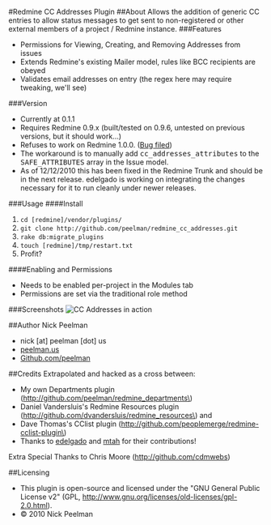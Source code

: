 #Redmine CC Addresses Plugin
##About
Allows the addition of generic CC entries to allow status messages to get sent to non-registered or other external members of a project / Redmine instance.
###Features
+ Permissions for Viewing, Creating, and Removing Addresses from issues
+ Extends Redmine's existing Mailer model, rules like BCC recipients are obeyed
+ Validates email addresses on entry (the regex here may require tweaking, we'll see)

###Version
+ Currently at 0.1.1
+ Requires Redmine 0.9.x (built/tested on 0.9.6, untested on previous versions, but it should work...)
+ Refuses to work on Redmine 1.0.0. \([Bug filed](http://www.redmine.org/issues/6000)\)
 + The workaround is to manually add <tt>cc\_addresses\_attributes</tt> to the <tt>SAFE_ATTRIBUTES</tt> array in the Issue model.
 + As of 12/12/2010 this has been fixed in the Redmine Trunk and should be in the next release. edelgado is working on integrating the changes necessary for it to run cleanly under newer releases.

###Usage
####Install
1. `cd [redmine]/vendor/plugins/`
2. `git clone http://github.com/peelman/redmine_cc_addresses.git`
3. `rake db:migrate_plugins`
4. `touch [redmine]/tmp/restart.txt`
5. Profit?

####Enabling and Permissions
+ Needs to be enabled per-project in the Modules tab
+ Permissions are set via the traditional role method

###Screenshots
![CC Addresses in action](http://peelman.us/skitch/redmine-cc-addresses-screenshot-20100713-211632.png)

##Author
Nick Peelman

- nick \[at\] peelman \[dot\] us
- [peelman.us](http://peelman.us)
- [Github.com/peelman](http://github.com/peelman)

##Credits
Extrapolated and hacked as a cross between:

+ My own Departments plugin \(http://github.com/peelman/redmine_departments\)
+ Daniel Vandersluis's Redmine Resources plugin \(http://github.com/dvandersluis/redmine_resources\)
and
+ Dave Thomas's CClist plugin \(http://github.com/peoplemerge/redmine-cclist-plugin\)
+ Thanks to [edelgado](http://github.com/edelgado) and [mtah](http://github.com/mtah) for their contributions!

Extra Special Thanks to Chris Moore (http://github.com/cdmwebs)

##Licensing
* This plugin is open-source and licensed under the "GNU General Public License v2" (GPL, http://www.gnu.org/licenses/old-licenses/gpl-2.0.html).
* &copy; 2010 Nick Peelman